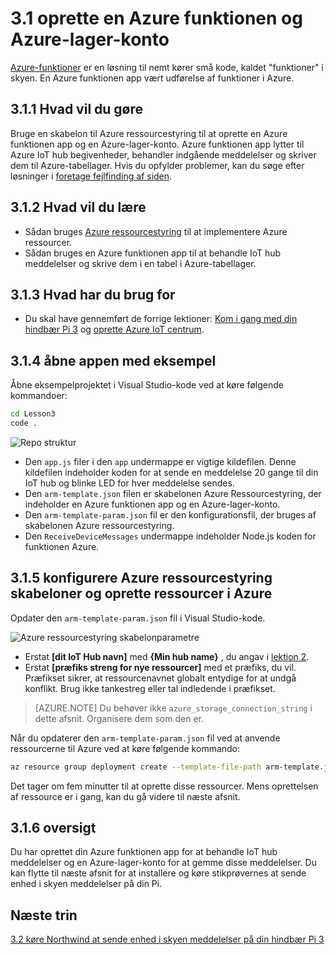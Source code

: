 <properties
 pageTitle="Oprette en Azure funktionen og Azure-lager konto | Microsoft Azure"
 description="Azure funktionen app lytter til Azure IoT hub begivenheder, behandler indgående meddelelser og skriver dem til Azure-tabellager."
 services="iot-hub"
 documentationCenter=""
 authors="shizn"
 manager="timlt"
 tags=""
 keywords=""/>

<tags
 ms.service="iot-hub"
 ms.devlang="multiple"
 ms.topic="article"
 ms.tgt_pltfrm="na"
 ms.workload="na"
 ms.date="10/21/2016"
 ms.author="xshi"/>

# <a name="31-create-an-azure-function-app-and-azure-storage-account"></a>3.1 oprette en Azure funktionen og Azure-lager-konto

[Azure-funktioner](../../articles/azure-functions/functions-overview.md) er en løsning til nemt kører små kode, kaldet "funktioner" i skyen. En Azure funktionen app vært udførelse af funktioner i Azure.

## <a name="311-what-will-you-do"></a>3.1.1 Hvad vil du gøre

Bruge en skabelon til Azure ressourcestyring til at oprette en Azure funktionen app og en Azure-lager-konto. Azure funktionen app lytter til Azure IoT hub begivenheder, behandler indgående meddelelser og skriver dem til Azure-tabellager. Hvis du opfylder problemer, kan du søge efter løsninger i [foretage fejlfinding af siden](iot-hub-raspberry-pi-kit-node-troubleshooting.md).

## <a name="312-what-will-you-learn"></a>3.1.2 Hvad vil du lære

- Sådan bruges [Azure ressourcestyring](../../articles/azure-resource-manager/resource-group-overview.md) til at implementere Azure ressourcer.
- Sådan bruges en Azure funktionen app til at behandle IoT hub meddelelser og skrive dem i en tabel i Azure-tabellager.

## <a name="313-what-do-you-need"></a>3.1.3 Hvad har du brug for

- Du skal have gennemført de forrige lektioner: [Kom i gang med din hindbær Pi 3](iot-hub-raspberry-pi-kit-node-get-started.md) og [oprette Azure IoT centrum](iot-hub-raspberry-pi-kit-node-get-started.md).

## <a name="314-open-the-sample-app"></a>3.1.4 åbne appen med eksempel

Åbne eksempelprojektet i Visual Studio-kode ved at køre følgende kommandoer:

```bash
cd Lesson3
code .
```

![Repo struktur](media/iot-hub-raspberry-pi-lessons/lesson3/repo_structure.png)

- Den `app.js` filer i den `app` undermappe er vigtige kildefilen. Denne kildefilen indeholder koden for at sende en meddelelse 20 gange til din IoT hub og blinke LED for hver meddelelse sendes.
- Den `arm-template.json` filen er skabelonen Azure Ressourcestyring, der indeholder en Azure funktionen app og en Azure-lager-konto.
- Den `arm-template-param.json` fil er den konfigurationsfil, der bruges af skabelonen Azure ressourcestyring.
- Den `ReceiveDeviceMessages` undermappe indeholder Node.js koden for funktionen Azure.

## <a name="315-configure-azure-resource-manager-templates-and-create-resources-in-azure"></a>3.1.5 konfigurere Azure ressourcestyring skabeloner og oprette ressourcer i Azure

Opdater den `arm-template-param.json` fil i Visual Studio-kode.

![Azure ressourcestyring skabelonparametre](media/iot-hub-raspberry-pi-lessons/lesson3/arm_para.png)

- Erstat **[dit IoT Hub navn]** med **{Min hub name}** , du angav i [lektion 2](iot-hub-raspberry-pi-kit-node-lesson2-prepare-azure-iot-hub.md).
- Erstat **[præfiks streng for nye ressourcer]** med et præfiks, du vil. Præfikset sikrer, at ressourcenavnet globalt entydige for at undgå konflikt. Brug ikke tankestreg eller tal indledende i præfikset.

> [AZURE.NOTE] Du behøver ikke `azure_storage_connection_string` i dette afsnit. Organisere dem som den er.

Når du opdaterer den `arm-template-param.json` fil ved at anvende ressourcerne til Azure ved at køre følgende kommando:

```bash
az resource group deployment create --template-file-path arm-template.json --parameters-file-path arm-template-param.json -g iot-sample -n mydeployment
```

Det tager om fem minutter til at oprette disse ressourcer. Mens oprettelsen af ressource er i gang, kan du gå videre til næste afsnit.

## <a name="316-summary"></a>3.1.6 oversigt

Du har oprettet din Azure funktionen app for at behandle IoT hub meddelelser og en Azure-lager-konto for at gemme disse meddelelser. Du kan flytte til næste afsnit for at installere og køre stikprøvernes at sende enhed i skyen meddelelser på din Pi.

## <a name="next-steps"></a>Næste trin

[3.2 køre Northwind at sende enhed i skyen meddelelser på din hindbær Pi 3](iot-hub-raspberry-pi-kit-node-lesson3-run-azure-blink.md)

